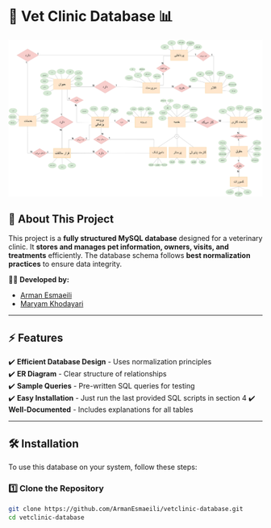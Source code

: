 # 🏥 Vet Clinic Database 📊  

![ER Diagram](1-VetClinic-ER-Diagram/VetClinic-ER-Diagram.png)  

## 📌 **About This Project**  
This project is a **fully structured MySQL database** designed for a veterinary clinic. It **stores and manages pet information, owners, visits, and treatments** efficiently. The database schema follows **best normalization practices** to ensure data integrity.  

👨‍💻 **Developed by:**  
- [Arman Esmaeili](https://github.com/ArmanEsmaeili)  
- [Maryam Khodayari](https://github.com/maryamkhodayari)  

---

## ⚡ **Features**  
✔️ **Efficient Database Design** - Uses normalization principles  
✔️ **ER Diagram** - Clear structure of relationships  
✔️ **Sample Queries** - Pre-written SQL queries for testing  
✔️ **Easy Installation** - Just run the last provided SQL scripts in section 4
✔️ **Well-Documented** - Includes explanations for all tables  

---

## 🛠️ **Installation**  
To use this database on your system, follow these steps:  

### 1️⃣ **Clone the Repository**  
```sh
git clone https://github.com/ArmanEsmaeili/vetclinic-database.git
cd vetclinic-database

